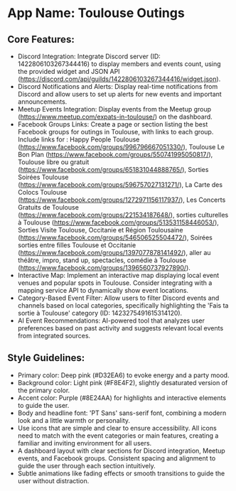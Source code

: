 # **App Name**: Toulouse Outings

## Core Features:

- Discord Integration: Integrate Discord server (ID: 1422806103267344416) to display members and events count, using the provided widget and JSON API (https://discord.com/api/guilds/1422806103267344416/widget.json).
- Discord Notifications and Alerts: Display real-time notifications from Discord and allow users to set up alerts for new events and important announcements.
- Meetup Events Integration: Display events from the Meetup group (https://www.meetup.com/expats-in-toulouse/) on the dashboard.
- Facebook Groups Links: Create a page or section listing the best Facebook groups for outings in Toulouse, with links to each group. Include links for : Happy People Toulouse (https://www.facebook.com/groups/996796667051330/), Toulouse Le Bon Plan (https://www.facebook.com/groups/550741995050817/), Toulouse libre ou gratuit (https://www.facebook.com/groups/651831044888765/), Sorties Soirées Toulouse (https://www.facebook.com/groups/596757027131271/), La Carte des Colocs Toulouse (https://www.facebook.com/groups/1272971156117937/), Les Concerts Gratuits de Toulouse (https://www.facebook.com/groups/221534187648/), sorties culturelles à Toulouse (https://www.facebook.com/groups/513531158446053/), Sorties Visite Toulouse, Occitanie et Région Toulousaine (https://www.facebook.com/groups/546506525504472/), Soirées sorties entre filles Toulouse et Occitanie (https://www.facebook.com/groups/1397077878141492/), aller au théâtre, impro, stand up, spectacles, comédie à Toulouse (https://www.facebook.com/groups/1396560737927890/).
- Interactive Map: Implement an interactive map displaying local event venues and popular spots in Toulouse. Consider integrating with a mapping service API to dynamically show event locations.
- Category-Based Event Filter: Allow users to filter Discord events and channels based on local categories, specifically highlighting the 'Fais ta sortie à Toulouse' category (ID: 1423275491615314120).
- AI Event Recommendations: AI-powered tool that analyzes user preferences based on past activity and suggests relevant local events from integrated sources.

## Style Guidelines:

- Primary color: Deep pink (#D32EA6) to evoke energy and a party mood.
- Background color: Light pink (#F8E4F2), slightly desaturated version of the primary color.
- Accent color: Purple (#8E24AA) for highlights and interactive elements to guide the user.
- Body and headline font: 'PT Sans' sans-serif font, combining a modern look and a little warmth or personality.
- Use icons that are simple and clear to ensure accessibility. All icons need to match with the event categories or main features, creating a familiar and inviting environment for all users.
- A dashboard layout with clear sections for Discord integration, Meetup events, and Facebook groups. Consistent spacing and alignment to guide the user through each section intuitively.
- Subtle animations like fading effects or smooth transitions to guide the user without distraction.